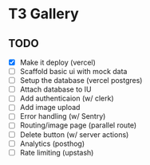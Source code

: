 # T3 Gallery

## TODO

- [x] Make it deploy (vercel)
- [ ] Scaffold basic ui with mock data
- [ ] Setup the database (vercel postgres)
- [ ] Attach database to IU
- [ ] Add authenticaion (w/ clerk)
- [ ] Add image upload
- [ ] Error handling (w/ Sentry)
- [ ] Routing/image page (parallel route)
- [ ] Delete button (w/ server actions)
- [ ] Analytics (posthog)
- [ ] Rate limiting (upstash)